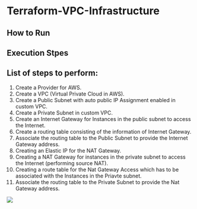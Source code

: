 # Terraform-VPC-Infrastructure
## How to Run

## Execution Stpes

## List of steps to perform:

1. Create a Provider for AWS.
2. Create a VPC (Virtual Private Cloud in AWS).
3. Create a Public Subnet with auto public IP Assignment enabled in custom VPC.
4. Create a Private Subnet in custom VPC.
5. Create an Internet Gateway for Instances in the public subnet to access the Internet.
6. Create a routing table consisting of the information of Internet Gateway.
7. Associate the routing table to the Public Subnet to provide the Internet Gateway address.
8. Creating an Elastic IP for the NAT Gateway.
9. Creating a NAT Gateway for instances in the private subnet to access the Internet (performing source NAT).
10. Creating a route table for the Nat Gateway Access which has to be associated with the Instances in the Priavte subnet.
11. Associate the routing table to the Private Subnet to provide the Nat Gateway address.

![](https://visitor-badge.glitch.me/badge?page_id=24-komal.Terraform-VPC-Infrastructure)
